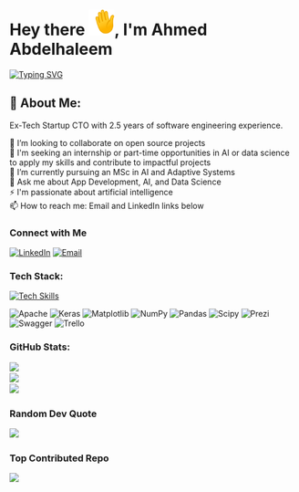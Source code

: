 <h1>Hey there <img src="https://github.com/Ahmed-Sameh-MM/Ahmed-Sameh-MM/blob/main/waving_hand.gif" width="45">, I'm Ahmed Abdelhaleem</h1>

<!--
**TeraByte256/TeraByte256** is a ✨ _special_ ✨ repository because its `README.md` (this file) appears on your GitHub profile.
-->

[![Typing SVG](https://readme-typing-svg.demolab.com?font=Fira+Code&pause=1000&color=00F716&width=435&lines=Your+go-to+Software+Engineer)](https://git.io/typing-svg)

## 🚀 About Me:
Ex-Tech Startup CTO with 2.5 years of software engineering experience.<br>

👯 I’m looking to collaborate on open source projects<br>
🔭 I'm seeking an internship or part-time opportunities in AI or data science to apply my skills and contribute to impactful projects<br>
🌱 I’m currently pursuing an MSc in AI and Adaptive Systems<br>
💬 Ask me about App Development, AI, and Data Science<br>
⚡ I'm passionate about artificial intelligence<br>
📫 How to reach me: Email and LinkedIn links below

### Connect with Me

[![LinkedIn](https://skillicons.dev/icons?i=linkedin)](https://www.linkedin.com/in/ahmed-sameh) [![Email](https://skillicons.dev/icons?i=gmail)](mailto:ahmed.sameh2043@gmail.com)

### Tech Stack:
[![Tech Skills](https://skillicons.dev/icons?i=dart,flutter,py,sklearn,c,cs,cpp,html,java,js,latex,md,solidity,aws,azure,firebase,gcp,fastapi,nodejs,opencv,qt,nginx,mongodb,mysql,postgres,sqlite,tensorflow,git,notion,postman,arduino,raspberrypi)](https://skillicons.dev)

![Apache](https://img.shields.io/badge/apache-%23D42029.svg?style=flat&logo=apache&logoColor=white) ![Keras](https://img.shields.io/badge/Keras-%23D00000.svg?style=flat&logo=Keras&logoColor=white) ![Matplotlib](https://img.shields.io/badge/Matplotlib-%23ffffff.svg?style=flat&logo=Matplotlib&logoColor=black) ![NumPy](https://img.shields.io/badge/numpy-%23013243.svg?style=flat&logo=numpy&logoColor=white) ![Pandas](https://img.shields.io/badge/pandas-%23150458.svg?style=flat&logo=pandas&logoColor=white) ![Scipy](https://img.shields.io/badge/SciPy-%230C55A5.svg?style=flat&logo=scipy&logoColor=%white) ![Prezi](https://img.shields.io/badge/Prezi-%23000000.svg?style=flat&logo=Prezi&logoColor=white) ![Swagger](https://img.shields.io/badge/-Swagger-%23Clojure?style=flat&logo=swagger&logoColor=white) ![Trello](https://img.shields.io/badge/Trello-%23026AA7.svg?style=flat&logo=Trello&logoColor=white)

### GitHub Stats:
![](https://github-readme-stats.vercel.app/api?username=Ahmed-Sameh-MM&theme=dark&hide_border=false&include_all_commits=false&count_private=false)<br/>
![](https://github-readme-streak-stats.herokuapp.com/?user=Ahmed-Sameh-MM&theme=dark&hide_border=false)<br/>
![](https://github-readme-stats.vercel.app/api/top-langs/?username=Ahmed-Sameh-MM&theme=dark&hide_border=false&include_all_commits=false&count_private=false&layout=compact)

### Random Dev Quote
![](https://quotes-github-readme.vercel.app/api?type=horizontal&theme=radical)

### Top Contributed Repo
![](https://github-contributor-stats.vercel.app/api?username=Ahmed-Sameh-MM&limit=5&theme=dark&combine_all_yearly_contributions=true)

<!-- Co-created with GPRM (https://gprm.itsvg.in) -->
